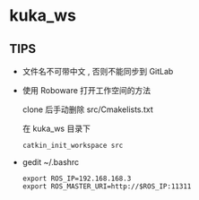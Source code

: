 # kuka_ws

## TIPS

 - 文件名不可带中文 , 否则不能同步到 GitLab

 - 使用 Roboware 打开工作空间的方法

    clone 后手动删除 src/Cmakelists.txt

    在 kuka_ws 目录下
    ```
    catkin_init_workspace src
    ```
 - gedit ~/.bashrc
    ```
    export ROS_IP=192.168.168.3
    export ROS_MASTER_URI=http://$ROS_IP:11311
    ```